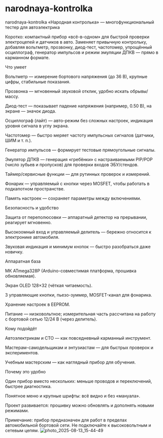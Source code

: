# narodnaya-kontrolka
narodnaya-kontrolka
«Народная контролька» — многофункциональный тестер для автоэлектрика

Коротко: компактный прибор «всё-в-одном» для быстрой проверки электроцепей и датчиков в авто. Заменяет привычную контрольку, добавляя вольтметр, прозвонку, диод-тест, частотомер, упрощённый осциллограф, генератор импульсов и режим эмуляции ДПКВ — прямо в карманном формате.

Что умеет

Вольтметр — измерение бортового напряжения (до 36 В), крупные цифры, стабильные показания.

Прозвонка — мгновенный звуковой отклик, удобно искать обрывы/массу.

Диод-тест — показывает падение напряжения (например, 0.50 В), на экране — значок диода.

Осциллограф (лайт) — авто-режим без сложных настроек, индикация уровня сигнала в углу экрана.

Частотомер — быстро меряет частоту импульсных сигналов (датчики, ШИМ и т. п.).

Генератор импульсов — формирует тестовые прямоугольные сигналы.

Эмулятор ДПКВ — генерация «гребёнки» с настраиваемыми PIP/POP (число зубьев и пропусков) для проверки входов ЭБУ/стендов.

Таймер/сервисные функции — для рутинных проверок и измерений.

Фонарик — управляемый с кнопки через MOSFET, чтобы работать в подкапотном пространстве.

Память настроек — сохраняет параметры между включениями.

Безопасность и удобство

Защита от переполюсовки — аппаратный детектор на прерывании, реагирует мгновенно.

Высокоомный вход и управляемый делитель — бережно относится к электронике автомобиля.

Звуковая индикация и минимум кнопок — быстро разобраться даже новичку.

Аппаратная база

МК ATmega328P (Arduino-совместимая платформа, прошивка обновляемая).

Экран OLED 128×32 (чёткая читаемость).

3 управляющие кнопки, пьезо-зуммер, MOSFET-канал для фонарика.

Хранение настроек в EEPROM.

Питание — низковольтное; измерительная часть рассчитана на работу с бортовой сетью 12/24 В (через делитель).

Кому подойдёт

Автоэлектрикам и СТО — как повседневный карманный инструмент.

Мастерам-самодельщикам и энтузиастам — для быстрых проверок и экспериментов.

Учебным мастерским — как наглядный прибор для обучения.

Почему это удобно

Один прибор вместо нескольких: меньше проводов и переключений, быстрее диагностика.

Понятное меню и крупные шрифты: всё видно и без «мануала».

Проект развивается: прошивку можно обновлять и дополнять новыми режимами.

Примечание: прибор предназначен для работ в пределах автомобильной бортовой сети. Не подключайте к высоковольтным и сетевым цепям. ![photo_2025-08-13_15-44-49](https://github.com/user-attachments/assets/72527b0c-3ad7-4af4-b683-aff7730dcf69)
